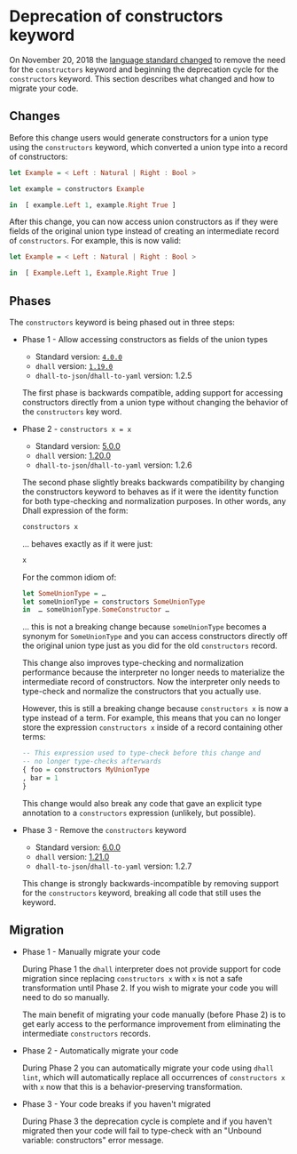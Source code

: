 # Deprecation of constructors keyword

On November 20, 2018 the [language standard changed](https://github.com/dhall-lang/dhall-lang/pull/249)
to remove the need for the `constructors` keyword and beginning the deprecation cycle for the
`constructors` keyword.  This section describes what changed and how to migrate your code.

## Changes

Before this change users would generate constructors for a union type using the `constructors`
keyword, which converted a union type into a record of constructors:

```haskell
let Example = < Left : Natural | Right : Bool >

let example = constructors Example

in  [ example.Left 1, example.Right True ]
```

After this change, you can now access union constructors as if they were fields of the
original union type instead of creating an intermediate record of `constructors`.  For
example, this is now valid:

```haskell
let Example = < Left : Natural | Right : Bool >

in  [ Example.Left 1, Example.Right True ]
```

## Phases

The `constructors` keyword is being phased out in three steps:

*   Phase 1 - Allow accessing constructors as fields of the union types

    * Standard version: [`4.0.0`](https://github.com/dhall-lang/dhall-lang/releases/tag/v4.0.0)
    * `dhall` version: [`1.19.0`](https://github.com/dhall-lang/dhall-haskell/releases/tag/1.19.0)
    * `dhall-to-json`/`dhall-to-yaml` version: 1.2.5

    The first phase is backwards compatible, adding support for accessing constructors directly from a
    union type without changing the behavior of the `constructors` key word.

*   Phase 2 - `constructors x = x`

    * Standard version: [5.0.0](https://github.com/dhall-lang/dhall-lang/releases/tag/v5.0.0)
    * `dhall` version: [1.20.0](https://github.com/dhall-lang/dhall-haskell/releases/tag/1.20.0)
    * `dhall-to-json`/`dhall-to-yaml` version: 1.2.6

    The second phase slightly breaks backwards compatibility by changing the constructors keyword
    to behaves as if it were the identity function for both type-checking and normalization
    purposes.  In other words, any Dhall expression of the form:

    ```haskell
    constructors x
    ```

    ... behaves exactly as if it were just:

    ```haskell
    x
    ```

    For the common idiom of:

    ```haskell
    let SomeUnionType = …
    let someUnionType = constructors SomeUnionType
    in  … someUnionType.SomeConstructor …
    ```

    ... this is not a breaking change because `someUnionType` becomes a synonym for `SomeUnionType` and you
    can access constructors directly off the original union type just as you did for the old `constructors`
    record.

    This change also improves type-checking and normalization performance because the interpreter
    no longer needs to materialize the intermediate record of constructors.  Now the interpreter
    only needs to type-check and normalize the constructors that you actually use.

    However, this is still a breaking change because `constructors x` is now a type instead of a term.  For
    example, this means that you can no longer store the expression `constructors x` inside of a record
    containing other terms:

    ```haskell
    -- This expression used to type-check before this change and
    -- no longer type-checks afterwards
    { foo = constructors MyUnionType
    , bar = 1
    }
    ```

    This change would also break any code that gave an explicit type annotation to a `constructors` expression
    (unlikely, but possible).

*   Phase 3 - Remove the `constructors` keyword

    * Standard version: [6.0.0](https://github.com/dhall-lang/dhall-lang/releases/tag/v6.0.0)
    * `dhall` version: [1.21.0](https://github.com/dhall-lang/dhall-haskell/releases/tag/1.21.0)
    * `dhall-to-json`/`dhall-to-yaml` version: 1.2.7

    This change is strongly backwards-incompatible by removing support for the `constructors` keyword, breaking
    all code that still uses the keyword.

## Migration

*   Phase 1 - Manually migrate your code

    During Phase 1 the `dhall` interpreter does not provide support for code migration since
    replacing `constructors x` with `x` is not a safe transformation until Phase 2.  If you
    wish to migrate your code you will need to do so manually.

    The main benefit of migrating your code manually (before Phase 2) is to get early access to
    the performance improvement from eliminating the intermediate `constructors` records.

*   Phase 2 - Automatically migrate your code

    During Phase 2 you can automatically migrate your code using `dhall lint`, which will
    automatically replace all occurrences of `constructors x` with `x` now that this is a
    behavior-preserving transformation.

*   Phase 3 - Your code breaks if you haven't migrated

    During Phase 3 the deprecation cycle is complete and if you haven't migrated then your
    code will fail to type-check with an "Unbound variable: constructors" error message.
